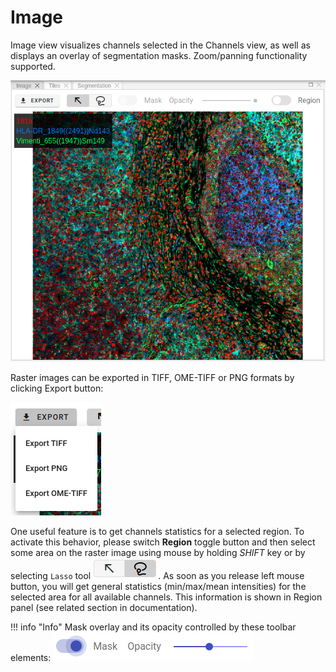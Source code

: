 # Image

Image view visualizes channels selected in the Channels view, as well as displays an overlay of segmentation masks.
Zoom/panning functionality supported.

![Image view](../assets/image-view.png)

Raster images can be exported in TIFF, OME-TIFF or PNG formats by clicking Export button:  

![Image export](../assets/image-export.png)

One useful feature is to get channels statistics for a selected region.
To activate this behavior, please switch **Region** toggle button and then select some area on the raster image using mouse by holding _SHIFT_ key or by selecting `Lasso` tool ![Lasso tool](../assets/lasso-tool-button.png).
As soon as you release left mouse button, you will get general statistics (min/max/mean intensities) for the selected area for all available channels.
This information is shown in Region panel (see related section in documentation).

!!! info "Info"
    Mask overlay and its opacity controlled by these toolbar elements:
    ![](../assets/mask-controls.png) 
